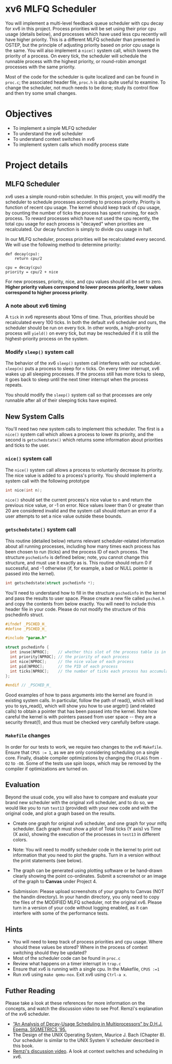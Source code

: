 # xv6 MLFQ Scheduler

You will implement a multi-level feedback queue scheduler with cpu decay for xv6 in this project. Process priorities will be set using their prior cpu usage (details below), and processes which have used less cpu recently will have higher priority. This is a different MLFQ scheduler than presented in OSTEP, but the principle of adjusting priority based on prior cpu usage is the same. You will also implement a `nice()` system call, which lowers the priority of a process. On every tick, the scheduler will schedule the runnable process with the highest priority, or round-robin amongst processes with the same priority.

Most of the code for the scheduler is quite localized and can be found in `proc.c`; the associated header file, `proc.h` is also quite useful to examine. To change the scheduler, not much needs to be done; study its control flow and then try some small changes. 

# Objectives

- To implement a simple MLFQ scheduler
- To understand the xv6 scheduler
- To understand context switches in xv6
- To implement system calls which modify process state

# Project details

## MLFQ Scheduler

xv6 uses a simple round-robin scheduler. In this project, you will modify the scheduler to schedule processes according to process priority. Priority is function of recent cpu usage. The kernel should keep track of cpu usage, by counting the number of ticks the process has spent running, for each process. To reward processes which have not used the cpu recently, the total cpu usage for each process is "decayed" when priorities are recalculated. Our decay function is simply to divide cpu usage in half.

In our MLFQ scheduler, process priorities will be recalculated every second. We will use the following method to determine priority:

``` example
def decay(cpu):
    return cpu/2
    
cpu = decay(cpu)
priority = cpu/2 + nice
```

For new processes, priority, nice, and cpu values should all be set to zero. **Higher priority values correspond to lower process priority, lower values correspond to higher process priority**.

### A note about xv6 timing

A `tick` in xv6 represents about 10ms of time. Thus, priorities should be recalculated every 100 ticks. In both the default xv6 scheduler and ours, the scheduler should be run on every tick. In other words, a high-priority process will `yield()` on every tick, but may be rescheduled if it is still the highest-priority process on the system.

### Modify `sleep()` system call
The behavior of the xv6 `sleep()` system call interferes with our scheduler. `sleep(n)` puts a process to sleep for `n` ticks. On every timer interrupt, xv6 wakes up all sleeping processes. If the process still has more ticks to sleep, it goes back to sleep until the next timer interrupt when the process repeats.

You should modify the `sleep()` system call so that processes are only runnable after all of their sleeping ticks have expired.

## New System Calls

You'll need two new system calls to implement this scheduler. The first is a `nice()` system call which allows a process to lower its priority, and the second is `getschedstate()` which returns some information about priorities and ticks to the user. 

### `nice()` system call

The `nice()` system call allows a process to voluntarily decrease its priority. The nice value is added to a process's priority. You should implement a system call with the following prototype

``` c
int nice(int n);
```

`nice()` should set the current process's nice value to `n` and return the previous nice value, or -1 on error. Nice values lower than 0 or greater than 20 are considered invalid and the system call should return an error if a user attempts to set a nice value outside these bounds. 

### `getschedstate()` system call

This routine (detailed below) returns relevant scheduler-related information about all running processes, including how many times each process has been chosen to run (ticks) and the process ID of each process. The structure `pschedinfo` is defined below; note, you cannot change this structure, and must use it exactly as is. This routine should return 0 if successful, and -1 otherwise (if, for example, a bad or NULL pointer is passed into the kernel).

``` c
int getschedstate(struct pschedinfo *);
```

You'll need to understand how to fill in the structure `pschedinfo` in the kernel and pass the results to user space. Please create a new file called `psched.h` and copy the contents from below exactly. You will need to include this header file in your code. Please do not modify the structure of this pschedinfo struct. 

```c
#ifndef _PSCHED_H_
#define _PSCHED_H_

#include "param.h"

struct pschedinfo {
  int inuse[NPROC];    // whether this slot of the process table is in use (1 or 0)
  int priority[NPROC]; // the priority of each process
  int nice[NPROC];     // the nice value of each process 
  int pid[NPROC];      // the PID of each process 
  int ticks[NPROC];    // the number of ticks each process has accumulated 
};

#endif // _PSCHED_H_
```
Good examples of how to pass arguments into the kernel are found in existing system calls. In particular, follow the path of read(), which will lead you to sys_read(), which will show you how to use argptr() (and related calls) to obtain a pointer that has been passed into the kernel. Note how careful the kernel is with pointers passed from user space -- they are a security threat(!), and thus must be checked very carefully before usage.

### `Makefile` changes
In order for our tests to work, we require two changes to the xv6 `Makefile`. Ensure that `CPUS := 1`, as we are only considering scheduling on a single core. Finally, disable compiler optimizations by changing the `CFLAGS` from `-O2` to `-O0`. Some of the tests use spin loops, which may be removed by the compiler if optimizations are turned on.

## Evaluation

Beyond the usual code, you will also have to compare and evaluate your brand new scheduler with the original xv6 scheduler, and to do so, we would like you to run `test13` (provided) with your new code and with the original code, and plot a graph based on the results. 
- Create one graph for original xv6 scheduler, and one graph for your mlfq scheduler. Each graph must show a plot of Total ticks (Y axis) vs Time (X axis), showing the execution of the processes in `test13` in different colors. 
- Note: You will need to modify scheduler code in the kernel to print out information that you need to plot the graphs. Turn in a version without the print statements (see below).

- The graph can be generated using plotting software or be hand-drawn clearly showing the point co-ordinates. Submit a screenshot or an image of the graph to **Canvas** under Project 4. 

- Submission: Please upload screenshots of your graphs to Canvas (NOT the handin directory). In your handin directory, you only need to copy the files of the MODIFIED MLFQ scheduler, not the original xv6. Please turn in a version of your code without logging enabled, as it can interfere with some of the performance tests.

## Hints

- You will need to keep track of process priorities and cpu usage. Where should these values be stored? Where in the process of context switching should they be updated?
- Most of the scheduler code can be found in `proc.c`
- Review what happens on a timer interrupt in `trap.c`
- Ensure that xv6 is running with a single cpu. In the Makefile,
  `CPUS :=1`
- Run xv6 using `make qemu-nox`. Exit xv6 using `Ctrl-a x`.

## Futher Reading

Please take a look at these references for more information on the concepts, and watch the discussion video to see Prof. Remzi's explanation of the xv6 scheduler.

* [“An Analysis of Decay-Usage Scheduling in Multiprocessors” by D.H.J. Epema. SIGMETRICS ’95.](https://dl.acm.org/doi/10.1145/223586.223597) 
* The Design of the UNIX Operating System, Maurice J. Bach (Chapter 8). Our scheduler is similar to the UNIX System V scheduler described in this book.
* [Remzi's discussion video](https://www.youtube.com/watch?v=eYfeOT1QYmg). A look at context switches and scheduling in xv6.
